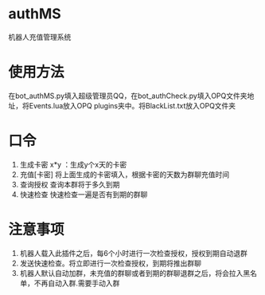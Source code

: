 # authMS
机器人充值管理系统

# 使用方法
在bot_authMS.py填入超级管理员QQ，在bot_authCheck.py填入OPQ文件夹地址，将Events.lua放入OPQ plugins夹中。将BlackList.txt放入OPQ文件夹

# 口令
1. 生成卡密 x*y ：生成y个x天的卡密
2. 充值[卡密] 将上面生成的卡密填入，根据卡密的天数为群聊充值时间
3. 查询授权 查询本群将于多久到期
4. 快速检查 快速检查一遍是否有到期的群聊

# 注意事项
1. 机器人载入此插件之后，每6个小时进行一次检查授权，授权到期自动退群
2. 发送快速检查。将立即进行一次检查授权，到期将推出群聊
3. 机器人默认自动加群，未充值的群聊或者到期的群聊退群之后，将会拉入黑名单，不再自动入群.需要手动入群


